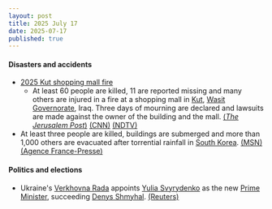 ```yaml
---
layout: post
title: 2025 July 17
date: 2025-07-17
published: true
---
```



#### Disasters and accidents

* [2025 Kut shopping mall fire](https://en.wikipedia.org/wiki/2025_Kut_shopping_mall_fire "2025 Kut shopping mall fire")
  * At least 60 people are killed, 11 are reported missing and many others are injured in a fire at a shopping mall in [Kut](https://en.wikipedia.org/wiki/Kut "Kut"), [Wasit Governorate](https://en.wikipedia.org/wiki/Wasit_Governorate "Wasit Governorate"), Iraq. Three days of mourning are declared and lawsuits are made against the owner of the building and the mall. [(*The Jerusalem Post*)](https://www.jpost.com/middle-east/article-861305) [(CNN)](https://www.cnn.com/2025/07/17/middleeast/iraq-kut-building-deadly-fire-intl-hnk?cid=external-feeds_iluminar_google) [(NDTV)](https://www.ndtv.com/world-news/50-killed-many-injured-as-huge-fire-breaks-out-at-shopping-mall-in-iraq-8891556)
* At least three people are killed, buildings are submerged and more than 1,000 others are evacuated after torrential rainfall in [South Korea](https://en.wikipedia.org/wiki/South_Korea "South Korea"). [(MSN)](https://www.msn.com/en-us/weather/topstories/south-korea-lashed-by-heavy-rain-two-dead-and-more-than-1-000-evacuated/ar-AA1IKYzz) [(Agence France-Presse)](https://x.com/AFP/status/1945746403046666392)

#### Politics and elections

* Ukraine's [Verkhovna Rada](https://en.wikipedia.org/wiki/Verkhovna_Rada "Verkhovna Rada") appoints [Yulia Svyrydenko](https://en.wikipedia.org/wiki/Yulia_Svyrydenko "Yulia Svyrydenko") as the new [Prime Minister](https://en.wikipedia.org/wiki/Prime_Minister_of_Ukraine "Prime Minister of Ukraine"), succeeding [Denys Shmyhal](https://en.wikipedia.org/wiki/Denys_Shmyhal "Denys Shmyhal"). [(Reuters)](https://www.reuters.com/en/ukraine-appoints-new-prime-minister-biggest-wartime-overhaul-2025-07-17/)
